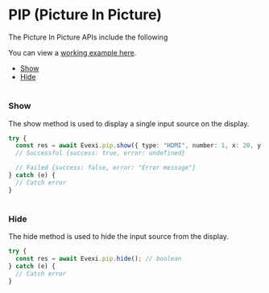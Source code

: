 # PIP (Picture In Picture)

The Picture In Picture APIs include the following

You can view a [working example here](./src/index.ts).

- [Show](#show)
- [Hide](#hide)

#

### Show

The show method is used to display a single input source on the display.

```typescript
try {
  const res = await Evexi.pip.show({ type: "HDMI", number: 1, x: 20, y: '100px', width: 400, height: '20%'});
  // Successful {success: true, error: undefined}

  // Failed {success: false, error: "Error message"}
} catch (e) {
  // Catch error
}
```

#

### Hide

The hide method is used to hide the input source from the display.
```typescript
try {
  const res = await Evexi.pip.hide(); // boolean
} catch (e) {
  // Catch error
}
```

